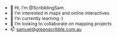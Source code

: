 - 👋 Hi, I’m @ScribblingSam
- 👀 I’m interested in maps and online interactives
- 🌱 I’m currently learning :) 
- 💞️ I’m looking to collaborate on mapping projects
- 📫 samuel@greenscribble.com.au

<!---
ScribblingSam/ScribblingSam is a ✨ special ✨ repository because its `README.md` (this file) appears on your GitHub profile.
You can click the Preview link to take a look at your changes.
--->
